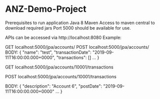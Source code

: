 # ANZ-Demo-Project
Prerequisites to run application
Java 8
Maven
Access to maven central to download required jars
Port 5000 should be available for use.

APIs can be accessed via http://localhost:8080 Example:

GET localhost:5000/jpa/accounts/
POST localhost:5000/jpa/accounts/
BODY: { "name": "test", "transactionDate": "2019-09-11T16:00:00.000+0000", "transactions": [] ... }

GET localhost:5000/jpa/accounts/10001/transactions

POST localhost:5000/jpa/accounts/10001/transactions

BODY: { "description": "Account 6", "postDate": "2019-09-11T16:00:00.000+0000" ... }
